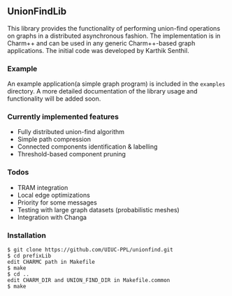 ## UnionFindLib

This library provides the functionality of performing union-find operations
on graphs in a distributed asynchronous fashion. The implementation is in
Charm++ and can be used in any generic Charm++-based graph applications.
The initial code was developed by Karthik Senthil.

### Example

An example application(a simple graph program) is included in the `examples`
directory. A more detailed documentation of the library usage and functionality
will be added soon.

### Currently implemented features

* Fully distributed union-find algorithm
* Simple path compression
* Connected components identification & labelling
* Threshold-based component pruning

### Todos

* TRAM integration
* Local edge optimizations
* Priority for some messages
* Testing with large graph datasets (probabilistic meshes)
* Integration with Changa

### Installation
```
$ git clone https://github.com/UIUC-PPL/unionfind.git
$ cd prefixLib
edit CHARMC path in Makefile
$ make
$ cd ..
edit CHARM_DIR and UNION_FIND_DIR in Makefile.common
$ make
```
